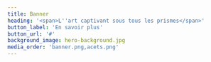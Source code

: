 ```yaml
---
title: Banner
heading: '<span>L''art captivant sous tous les prismes</span>'
button_label: 'En savoir plus'
button_url: '#'
background_image: hero-background.jpg
media_order: 'banner.png,acets.png'
---
```


